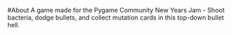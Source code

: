 #About
A game made for the Pygame Community New Years Jam - Shoot bacteria, dodge bullets, and collect mutation cards in this top-down bullet hell.
